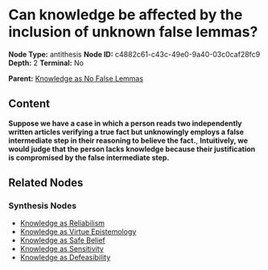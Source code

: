 # Can knowledge be affected by the inclusion of unknown false lemmas?

**Node Type:** antithesis
**Node ID:** c4882c61-c43c-49e0-9a40-03c0caf28fc9
**Depth:** 2
**Terminal:** No

**Parent:** [Knowledge as No False Lemmas](knowledge-as-no-false-lemmas-thesis-d0c49c5d-b910-4f5c-9f50-f3147c05c44a.md)

## Content

**Suppose we have a case in which a person reads two independently written articles verifying a true fact but unknowingly employs a false intermediate step in their reasoning to believe the fact.**, **Intuitively, we would judge that the person lacks knowledge because their justification is compromised by the false intermediate step.**

## Related Nodes

### Synthesis Nodes

- [Knowledge as Reliabilism](knowledge-as-reliabilism-synthesis-9aebef31-b2ac-40ef-aff3-bf542fd3daa2.md)
- [Knowledge as Virtue Epistemology](knowledge-as-virtue-epistemology-synthesis-1039bc6d-80ef-4d18-a027-17f37faed87a.md)
- [Knowledge as Safe Belief](knowledge-as-safe-belief-synthesis-ebeef2d9-44c3-4bf1-9c13-abc285df34bc.md)
- [Knowledge as Sensitivity](knowledge-as-sensitivity-synthesis-dd7b81b4-92e7-4930-8759-83da210d89be.md)
- [Knowledge as Defeasibility](knowledge-as-defeasibility-synthesis-a53c69e5-7219-42dd-bdfd-b416892cacec.md)
